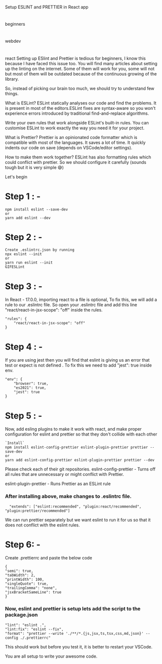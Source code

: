 Setup ESLINT and PRETTIER in React app
#
beginners
#
webdev
#
react
Setting up ESlint and Prettier is tedious for beginners, I know this because I have faced this issue too. You will find many articles about setting up the linting on the internet. Some of them will work for you, some will not but most of them will be outdated because of the continuous growing of the library.

So, instead of picking our brain too much, we should try to understand few things.

What is ESLint?
ESLint statically analyses our code and find the problems. It is present in most of the editors.ESLint fixes are syntax-aware so you won't experience errors introduced by traditional find-and-replace algorithms.

Write your own rules that work alongside ESLint's built-in rules. You can customise ESLint to work exactly the way you need it for your project.

What is Prettier?
Prettier is an opinionated code formatter which is compatible with most of the languages. It saves a lot of time. It quickly indents our code on save (depends on VSCode/editor settings).

How to make them work together?
ESLint has also formatting rules which could conflict with prettier. So we should configure it carefully (sounds tough but it is very simple 😅)

Let's begin

# Step 1 : -

    npm install eslint --save-dev
    or
    yarn add eslint --dev

# Step 2 : -

    Create .eslintrc.json by running
    npx eslint --init
    or
    yarn run eslint --init
    GIFESLint

# Step 3 : -
In React - 17.0.0, importing react to a file is optional,
To fix this, we will add a rule to our .eslintrc file. So open your .eslintrc file and add this line "react/react-in-jsx-scope": "off" inside the rules.

    "rules": {
        "react/react-in-jsx-scope": "off"
    }

# Step 4 : -
If you are using jest then you will find that eslint is giving us an error that test or expect is not defined . To fix this we need to add "jest": true inside env.

    "env": {
        "browser": true,
        "es2021": true,
        "jest": true
    }

# Step 5 : -
Now, add esling plugins to make it work with react, and make proper configuration for eslint and prettier so that they don't collide with each other

    `Install`
    npm install eslint-config-prettier eslint-plugin-prettier prettier --save-dev
    or 
    yarn add eslint-config-prettier eslint-plugin-prettier prettier --dev

Please check each of their git repositories.
eslint-config-prettier - Turns off all rules that are unnecessary or might conflict with Prettier.

eslint-plugin-prettier - Runs Prettier as an ESLint rule

### After installing above, make changes to .eslintrc file.

      "extends": ["eslint:recommended", "plugin:react/recommended", "plugin:prettier/recommended"]

We can run prettier separately but we want eslint to run it for us so that it does not conflict with the eslint rules.

# Step 6: -
Create .prettierrc and paste the below code

    {
    "semi": true,
    "tabWidth": 2,
    "printWidth": 100,
    "singleQuote": true,
    "trailingComma": "none",
    "jsxBracketSameLine": true
    }

### Now, eslint and prettier is setup lets add the script to the package.json

    "lint": "eslint .",
    "lint:fix": "eslint --fix",
    "format": "prettier --write './**/*.{js,jsx,ts,tsx,css,md,json}' --config ./.prettierrc"
    
This should work but before you test it, it is better to restart your VSCode.

You are all setup to write your awesome code.